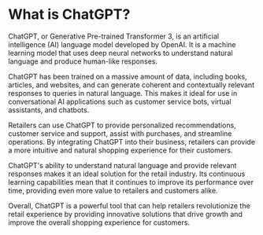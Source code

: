 What is ChatGPT?
==================================================

ChatGPT, or Generative Pre-trained Transformer 3, is an artificial intelligence (AI) language model developed by OpenAI. It is a machine learning model that uses deep neural networks to understand natural language and produce human-like responses.

ChatGPT has been trained on a massive amount of data, including books, articles, and websites, and can generate coherent and contextually relevant responses to queries in natural language. This makes it ideal for use in conversational AI applications such as customer service bots, virtual assistants, and chatbots.

Retailers can use ChatGPT to provide personalized recommendations, customer service and support, assist with purchases, and streamline operations. By integrating ChatGPT into their business, retailers can provide a more intuitive and natural shopping experience for their customers.

ChatGPT's ability to understand natural language and provide relevant responses makes it an ideal solution for the retail industry. Its continuous learning capabilities mean that it continues to improve its performance over time, providing even more value to retailers and customers alike.

Overall, ChatGPT is a powerful tool that can help retailers revolutionize the retail experience by providing innovative solutions that drive growth and improve the overall shopping experience for customers.
